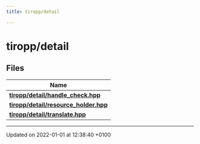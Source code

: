 ```yaml
---
title: tiropp/detail

---
```


# tiropp/detail



## Files

| Name           |
| -------------- |
| **[tiropp/detail/handle_check.hpp](/docs/api/files/handle__check_8hpp#file-handle-check.hpp)**  |
| **[tiropp/detail/resource_holder.hpp](/docs/api/files/resource__holder_8hpp#file-resource-holder.hpp)**  |
| **[tiropp/detail/translate.hpp](/docs/api/files/translate_8hpp#file-translate.hpp)**  |






-------------------------------

Updated on 2022-01-01 at 12:38:40 +0100
